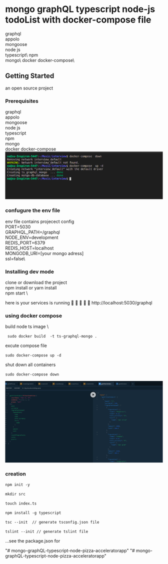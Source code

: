 # mongo graphQL typescript node-js todoList with docker-compose file

graphql\
appolo\
mongoose\
node js\
typescript\ 
npm \
mongo\ 
docker docker-compose\

## Getting Started

an open source project 

### Prerequisites
graphql\
appolo\
mongoose\
node js\
typescript \
npm \
mongo \
docker docker-compose\
![Screenshot](sc1.png)

### confugure the env file 
env file contains  projecect config\
PORT=5030\
GRAPHQL_PATH=/graphql\
NODE_ENV=development\
REDIS_PORT=6379\
REDIS_HOST=localhost\
MONGODB_URI=[your mongo adress]\
ssl=false\

### Installing dev mode

clone or download the project  \
npm install or yarn install\
npm start \

here is your services is running  🚀 🚀 🚀 🚀 🚀 
http://localhost:5030/graphql
 

### using docker compose 
build node ts image \
```
 sudo docker build  -t ts-graphql-mongo .
 ```
 
excute compose file 

```
sudo docker-compose up -d 
```
shut down  all containers 

```
sudo docker-compose down
```


![Screenshot](sc2.png)
### creation  

```
npm init -y   
```

```
mkdir src 
``` 

```
touch index.ts  
```
```
npm install -g typescript
```
```
tsc --init  // generate tsconfig.json file
```
```
tslint --init // generate tslint file
```

...see the package.json for 


 "# mongo-graphQL-typescript-node-pizza-acceleratorapp" 
"# mongo-graphQL-typescript-node-pizza-acceleratorapp" 
